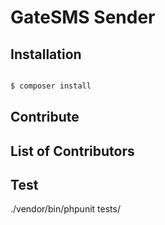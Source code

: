 # GateSMS Sender

## Installation

```bash

$ composer install

```

## Contribute

## List of Contributors

## Test
./vendor/bin/phpunit tests/